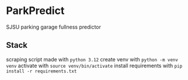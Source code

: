 # ParkPredict
SJSU parking garage fullness predictor

## Stack
scraping script made with `python 3.12`
create venv with `python -m venv venv` 
activate with `source venv/bin/activate`
install requirements with `pip install -r requirements.txt`
